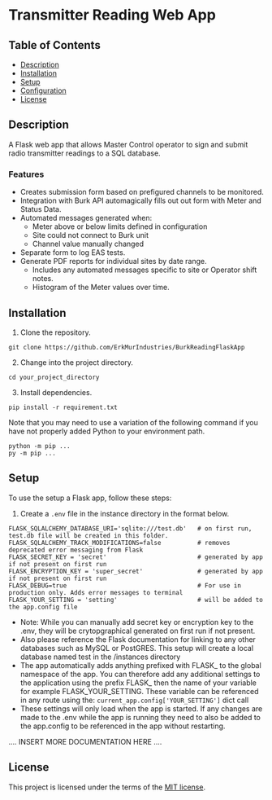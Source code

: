 # Transmitter Reading Web App

## Table of Contents

- [Description](#description)
- [Installation](#installation)
- [Setup](#setup)
- [Configuration](#configuration)
- [License](#license)

## Description

A Flask web app that allows Master Control operator to sign and submit radio transmitter readings to a SQL database.

### Features
* Creates submission form based on prefigured channels to be monitored.
* Integration with Burk API automagically fills out out form with Meter and Status Data. 
* Automated messages generated when:
  - Meter above or below limits defined in configuration
  - Site could not connect to Burk unit
  - Channel value manually changed
* Separate form to log EAS tests.
* Generate PDF reports for individual sites by date range. 
  - Includes any automated messages specific to site or Operator shift notes.
  - Histogram of the Meter values over time.

## Installation

1. Clone the repository.

```shell
git clone https://github.com/ErkMurIndustries/BurkReadingFlaskApp
```

2. Change into the project directory.

```shell
cd your_project_directory
```

3. Install dependencies.

```shell
pip install -r requirement.txt
```

Note that you may need to use a variation of the following command if you have not properly added Python to your environment path.
```shell
python -m pip ...
py -m pip ...
```

## Setup

To use the setup a Flask app, follow these steps:

1. Create a `.env` file in the instance directory in the format below.

```code
FLASK_SQLALCHEMY_DATABASE_URI='sqlite:///test.db'   # on first run, test.db file will be created in this folder.
FLASK_SQLALCHEMY_TRACK_MODIFICATIONS=false          # removes deprecated error messaging from Flask
FLASK_SECRET_KEY = 'secret'                         # generated by app if not present on first run
FLASK_ENCRYPTION_KEY = 'super_secret'               # generated by app if not present on first run
FLASK_DEBUG=true                                    # For use in production only. Adds error messages to terminal
FLASK_YOUR_SETTING = 'setting'                      # will be added to the app.config file
```

- Note: While you can manually add secret key or encryption key to the .env, they will be crytopgraphical generated on first run if not present.
- Also please reference the Flask documentation for linking to any other databases such as MySQL or PostGRES. This setup will create a local database named test in the /instances directory
- The app automatically adds anything prefixed with FLASK_ to the global namespace of the app. You can therefore add any additional settings to the application using the prefix FLASK_ then the name of your variable for example FLASK_YOUR_SETTING. These variable can be referenced in any route using the: `current_app.config['YOUR_SETTING']` dict call
- These settings will only load when the app is started. If any changes are made to the .env while the app is running they need to also be added to the app.config to be referenced in the app without restarting.

.... INSERT MORE DOCUMENTATION HERE ....

## License

This project is licensed under the terms of the [MIT license](LICENSE).

